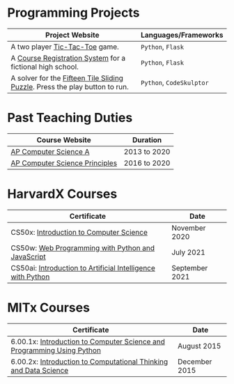 <!--
|-------------------------------------------------------------------------------
| index.md
|-------------------------------------------------------------------------------
|
| Author:       Alwin Tareen
| Created:      Jan 25, 2021
|
| This is my personal website.
|
-->

# Programming Projects

Project Website | Languages/Frameworks
---------------- | --------------------
A two player [Tic-Tac-Toe](https://alwin-tictactoe.herokuapp.com/) game. | `Python`, `Flask`
A [Course Registration System](http://academic-registration.herokuapp.com/login) for a fictional high school. | `Python`, `Flask`
A solver for the [Fifteen Tile Sliding Puzzle](https://py2.codeskulptor.org/#user48_juzU6X12Kw_4.py). Press the play button to run. | `Python`, `CodeSkulptor`

# Past Teaching Duties

Course Website | Duration
-------------- | --------
[AP Computer Science A](https://altareen.github.io/csa) | 2013 to 2020
[AP Computer Science Principles](https://altareen.github.io/csp) | 2016 to 2020

# HarvardX Courses

Certificate | Date
----------- | ----
CS50x: [Introduction to Computer Science](https://cs50.harvard.edu/certificates/83d1179c-48e4-4810-ae17-d11446b49675) | November 2020
CS50w: [Web Programming with Python and JavaScript](https://cs50.harvard.edu/certificates/d3d34148-f4a2-422e-b08c-47b947cfb25d) | July 2021
CS50ai: [Introduction to Artificial Intelligence with Python](https://cs50.harvard.edu/certificates/f98b48eb-c761-4517-9f6f-bb83402f8971) | September 2021

# MITx Courses

Certificate | Date
----------- | ----
6.00.1x: [Introduction to Computer Science and Programming Using Python](https://verify.edx.org/cert/5b17beb140d747268addaf8f42dd318e) | August 2015
6.00.2x: [Introduction to Computational Thinking and Data Science](https://courses.edx.org/certificates/c6bf2d4185d448a48027700a639cadb2) | December 2015

<!-- # [edX:](https://www.edx.org) Verified Course Certificates

Course Code | Course Title | Date | Verified Certificate Link
----------- | ------------ | ---- | -------------------------
MITx 6.00.1x | Introduction to Computer Science and Programming Using Python | August 2015 | [MITx 6.00.1x Certificate](https://verify.edx.org/cert/5b17beb140d747268addaf8f42dd318e)
MITx 6.00.2x | Introduction to Computational Thinking and Data Science | December 2015 | [MITx 6.00.2x Certificate](https://courses.edx.org/certificates/c6bf2d4185d448a48027700a639cadb2)
HarvardX CS50 | Introduction to Computer Science | January 2017 | [HarvardX CS50 Certificate](https://courses.edx.org/certificates/da55c9a62aef46b1bd7f4cd02b3ada82)

---

# [Coursera:](https://www.coursera.org) Verified Course Certificates

### Fundamentals of Computing Specialization, *Rice University*

Course Code | Course Title | Date | Verified Certificate Link
----------- | ------------ | ---- | -------------------------
Rice FOC1   | An Introduction to Interactive Programming in Python(Part 1) | October 2016 | [Rice FOC1 Certificate](https://www.coursera.org/account/accomplishments/certificate/PT4X2V9RR9JL)
Rice FOC2   | An Introduction to Interactive Programming in Python(Part 2) | October 2016 | [Rice FOC2 Certificate](https://www.coursera.org/account/accomplishments/certificate/HSXM8ABZDCPE)
Rice FOC3   | Principles of Computing(Part 1) | October 2016 | [Rice FOC3 Certificate](https://www.coursera.org/account/accomplishments/certificate/BQ85BJBTVSF8)
Rice FOC4   | Principles of Computing(Part 2) | May 2017 | [Rice FOC4 Certificate](https://www.coursera.org/account/accomplishments/certificate/WGYK6GMRJ86J)
Rice FOC5   | Algorithmic Thinking(Part 1) | October 2016 | [Rice FOC5 Certificate](https://www.coursera.org/account/accomplishments/certificate/YFVPF96TQV78)
Rice FOC6   | Algorithmic Thinking(Part 2) | May 2017 | [Rice FOC6 Certificate](https://www.coursera.org/account/accomplishments/certificate/3YHFELD3LCF5)
Rice FOC7   | The Fundamentals of Computing Capstone Exam | June 2017 | [Rice FOC7 Certificate](https://www.coursera.org/account/accomplishments/certificate/46X42SMSLJD5)

---

# [University at Buffalo:](https://engineering.buffalo.edu/computer-science-engineering.html) Design Projects

Course Code | Course Title | Description | File Size | PDF File
----------- | ------------ | ----------- | --------- | --------
CSE 521     | Introduction to Operating Systems | Design of a Secondary Storage System in C++ | 130KB | [cse521project3.pdf](./assets/cse521project3.pdf)
CSE 563     | Knowledge Representation | An Application of Ontological Concepts on a Knowledge Base | 227KB | [cse563project1.pdf](./assets/cse563project1.pdf)
CSE 701     | Wireless Networking Seminar | Robust Rate Adaptation for 802.11 Wireless Networks | 829KB | [cse701rateAdaptation.pdf](./assets/cse701rateAdaptation.pdf)

---

# Journal Papers

Conference | Date | Paper | File Size | PDF File
---------- | ---- | ----- | --------- | --------
International Symposium on Circuits and Systems | May 2000 | Gate Triggering of Integrated Circuits | 331KB | [iscas2000gateTriggering.pdf](./assets/iscas2000gateTriggering.pdf)
Midwest Symposium on Circuits and Systems | August 2002 | Comparison and Analysis of Delay Elements | 90KB | [mwscas2002delayElements.pdf](./assets/mwscas2002delayElements.pdf)
Advanced Information Retrieval | May 2011 | A Cold Start Recommendation System | 687KB | [mscseProject20may2011.pdf](./assets/mscseProject20may2011.pdf)

---

# [Beijing National Day School:](http://www.bndsedu.com/index.php?m=Index&a=index_eng) Teaching Duties

Course Website | Grade Level | Section Number 
-------------- | ----------- | --------------:
[AP Computer Science A](https://altareen.github.io/csa) | 11 and 12 | 1 and 5
[AP Computer Science Principles](https://altareen.github.io/csp) | 11 and 12 | 2 and 3 -->

